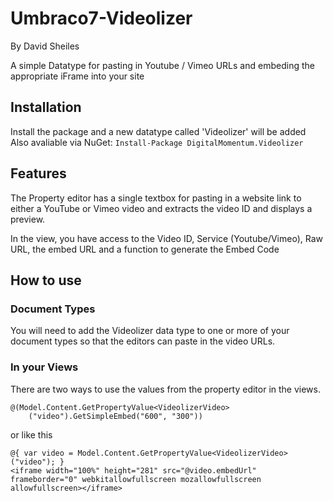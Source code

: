 # Umbraco7-Videolizer
By David Sheiles

A simple Datatype for pasting in Youtube / Vimeo URLs and embeding the appropriate iFrame  into your site

## Installation
Install the package and a new datatype called 'Videolizer' will be added
Also avaliable via NuGet: 
```Install-Package DigitalMomentum.Videolizer```

## Features
The Property editor has a single textbox for pasting in a website link to
either a YouTube or Vimeo video and extracts the video ID and displays a preview.

In the view, you have access to the Video ID, Service (Youtube/Vimeo), Raw URL, the embed URL
and a function to generate the Embed Code

## How to use

### Document Types
You will need to add the Videolizer data type to one or more of your document types so that the
editors can paste in the video URLs.

### In your Views
There are two ways to use the values from the property editor in the views.

```
@(Model.Content.GetPropertyValue<VideolizerVideo>
    ("video").GetSimpleEmbed("600", "300"))
```

or like this

```
@{ var video = Model.Content.GetPropertyValue<VideolizerVideo>("video"); }
<iframe width="100%" height="281" src="@video.embedUrl" frameborder="0" webkitallowfullscreen mozallowfullscreen allowfullscreen></iframe>
 ```
